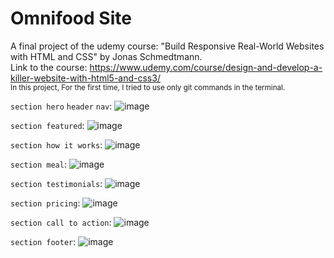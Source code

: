# Omnifood Site

A final project of the udemy course: "Build Responsive Real-World Websites with HTML and CSS" by Jonas Schmedtmann. <br/>
Link to the course: https://www.udemy.com/course/design-and-develop-a-killer-website-with-html5-and-css3/<br/>
<sub>In this project, For the first time, I tried to use only git commands in the terminal.</sub>

`section hero` `header` `nav`:
![image](https://user-images.githubusercontent.com/76474133/178054277-3ef6810b-7f34-420b-8a68-573dfe270c4d.png)


`section featured`:
![image](https://user-images.githubusercontent.com/76474133/178053615-5e0451bf-fb50-461f-9e8e-974e5b000703.png)


`section how it works`:
![image](https://user-images.githubusercontent.com/76474133/178053658-f22d5953-6cb0-4b8b-a85d-10fc38d6b8bd.png)


`section meal`:
![image](https://user-images.githubusercontent.com/76474133/178053751-4c38a251-fd9e-4aea-92e9-50ca61f0e111.png)


`section testimonials`:
![image](https://user-images.githubusercontent.com/76474133/178053802-655393b1-de17-42af-a6c1-ecc45caf663d.png)


`section pricing`:
![image](https://user-images.githubusercontent.com/76474133/178053993-933237a8-fcba-4604-93ae-2374cc36e320.png)


`section call to action`:
![image](https://user-images.githubusercontent.com/76474133/178054039-a9f31542-cc4d-4f0c-854e-bb0cb07b44f0.png)


`section footer`:
![image](https://user-images.githubusercontent.com/76474133/178054113-76b0c611-c152-491f-ab64-a90bc5039643.png)






